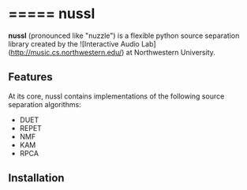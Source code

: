 =====
nussl
=====

**nussl** (pronounced like "nuzzle") is a flexible python source separation library
created by the ![Interactive Audio Lab] (http://music.cs.northwestern.edu/) at Northwestern University.


Features
--------

At its core, nussl contains implementations of the following source separation algorithms:
* DUET
* REPET
* NMF
* KAM
* RPCA

Installation
------------

